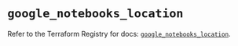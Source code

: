# `google_notebooks_location`

Refer to the Terraform Registry for docs: [`google_notebooks_location`](https://registry.terraform.io/providers/hashicorp/google-beta/6.28.0/docs/resources/google_notebooks_location).
